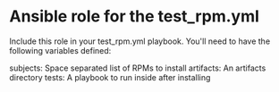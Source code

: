 # Ansible role for the test_rpm.yml

Include this role in your test_rpm.yml playbook. You'll need
to have the following variables defined:

 subjects: Space separated list of RPMs to install
 artifacts: An artifacts directory
 tests: A playbook to run inside after installing
